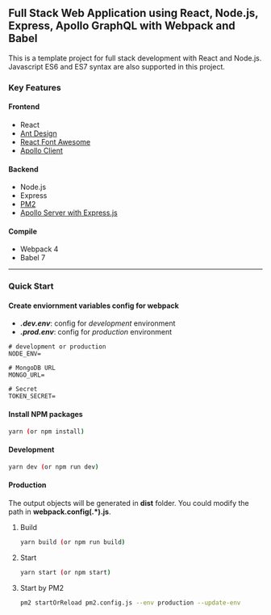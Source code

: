 ## Full Stack Web Application using React, Node.js, Express, Apollo GraphQL with Webpack and Babel

This is a template project for full stack development with React and Node.js. Javascript ES6 and ES7 syntax are also supported in this project.

### Key Features

#### Frontend

- React
- [Ant Design](https://ant.design/)
- [React Font Awesome](https://github.com/andreypopp/react-fa)
- [Apollo Client](https://www.apollographql.com/docs/react/)

#### Backend

- Node.js
- Express
- [PM2](http://pm2.keymetrics.io/)
- [Apollo Server with Express.js](https://www.apollographql.com/docs/apollo-server/v1/servers/express/)

#### Compile

- Webpack 4
- Babel 7

---

### Quick Start
#### Create enviornment variables config for webpack
 - **_.dev.env_**: config for _development_ environment
 - **_.prod.env_**: config for _production_ environment
```
# development or production
NODE_ENV=

# MongoDB URL
MONGO_URL=

# Secret
TOKEN_SECRET=
```

#### Install NPM packages

```bash
yarn (or npm install)
```

#### Development

```bash
yarn dev (or npm run dev)
```

#### Production

The output objects will be generated in **dist** folder. You could modify the path in **webpack.config(.\*).js**.

1. Build
   ```bash
   yarn build (or npm run build)
   ```
2. Start
   ```bash
   yarn start (or npm start)
   ```
3. Start by PM2
   ```bash
   pm2 startOrReload pm2.config.js --env production --update-env
   ```
